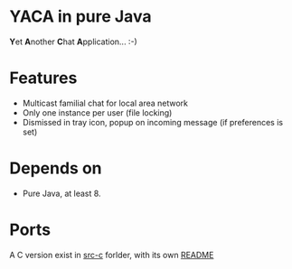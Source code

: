 # YACA in pure Java #

**Y**et **A**nother **C**hat **A**pplication... :-)

# Features #

* Multicast familial chat for local area network
* Only one instance per user (file locking)
* Dismissed in tray icon, popup on incoming message (if preferences is set)

# Depends on #

* Pure Java, at least 8.

# Ports #

A C version exist in [src-c](src-c) forlder, with its own [README](src-c/README.md)
